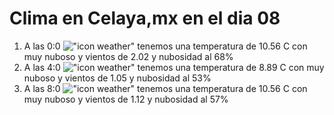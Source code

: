 # Clima en Celaya,mx en el dia 08

1. A las 0:0 !["icon weather"](http://openweathermap.org/img/w/04n.png) tenemos una temperatura de 10.56 C con muy nuboso y  vientos de 2.02 y nubosidad al 68%
1. A las 4:0 !["icon weather"](http://openweathermap.org/img/w/04n.png) tenemos una temperatura de 8.89 C con muy nuboso y  vientos de 1.05 y nubosidad al 53%
1. A las 8:0 !["icon weather"](http://openweathermap.org/img/w/04d.png) tenemos una temperatura de 10.56 C con muy nuboso y  vientos de 1.12 y nubosidad al 57%
